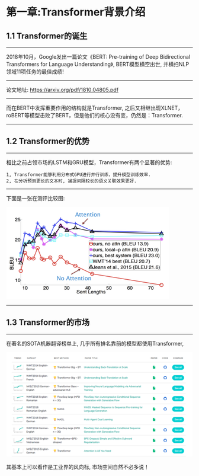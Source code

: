 # 第一章:Transformer背景介绍

## 1.1 Transformer的诞生

------

2018年10月，Google发出一篇论文《BERT: Pre-training of Deep Bidirectional Transformers for Language Understanding》, BERT模型横空出世, 并横扫NLP领域11项任务的最佳成绩!

------

论文地址: https://arxiv.org/pdf/1810.04805.pdf

------

而在BERT中发挥重要作用的结构就是Transformer, 之后又相继出现XLNET，roBERT等模型击败了BERT，但是他们的核心没有变，仍然是：Transformer.

------

## 1.2 Transformer的优势

------

相比之前占领市场的LSTM和GRU模型，Transformer有两个显著的优势:



```
1, Transformer能够利用分布式GPU进行并行训练，提升模型训练效率.    
2, 在分析预测更长的文本时, 捕捉间隔较长的语义关联效果更好.   
```

------

下面是一张在测评比较图:

![avatar](transformer-bg.assets/2.png)

------

## 1.3 Transformer的市场

------

在著名的SOTA机器翻译榜单上, 几乎所有排名靠前的模型都使用Transformer,

![avatar](transformer-bg.assets/3.png)

其基本上可以看作是工业界的风向标, 市场空间自然不必多说！